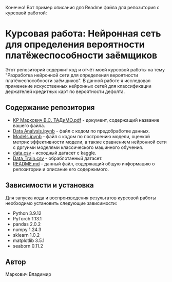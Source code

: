 Конечно! Вот пример описания для Readme файла для репозитория с курсовой работой:

# Курсовая работа: Нейронная сеть для определения вероятности платёжеспособности заёмщиков

Этот репозиторий содержит код и отчёт моей курсовой работы на тему "Разработка нейронной сети для определения вероятности платёжеспособности заёмщиков". В данной работе я исследовал применение искусственных нейронных сетей для классификации держателей кредитных карт по вероятности дефолта.

## Содержание репозитория

- [КР Маркович В.С. ТАДиМО.pdf](КР%20Маркович%20В.С.%20ТАДиМО.pdf) - документ, содержащий название вашего файла.
- [Data Analysis.ipynb](Data%20Analysis.ipynb) - файл с кодом по предобработке данных.
- [Models.ipynb](Models.ipynb) - файл с кодом по построению модели, оценкой метрик эффективности модели, а также сравнением нейронной сети с дргуими моделями классического машинного обучения.
- [data.csv](data.csv) - исходный датасет с kaggle.
- [Data_Train.csv](Data_Train.csv) - обраблотанный датасет.
- [README.md](README.md) - данный файл, содержащий общую информацию о репозитории и описание его содержимого.


## Зависимости и установка

Для запуска кода и воспроизведения результатов курсовой работы необходимо установить следующие зависимости:

- Python 3.9.12
- PyTorch 1.13.1
- pandas 2.0.2
- numpy 1.24.3
- sklearn 1.0.2
- matplotlib 3.5.1
- seaborn 0.11.2

## Автор

Маркович Владимир
